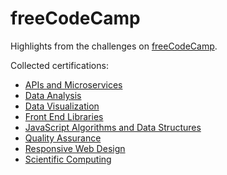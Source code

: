 # freeCodeCamp
Highlights from the challenges on [freeCodeCamp](https://www.freecodecamp.org/learn/).

Collected certifications:

- [APIs and Microservices](https://www.freecodecamp.org/certification/gusleak/apis-and-microservices)
- [Data Analysis](https://www.freecodecamp.org/certification/gusleak/data-analysis-with-python-v7)
- [Data Visualization](https://www.freecodecamp.org/certification/gusleak/data-visualization)
- [Front End Libraries](https://www.freecodecamp.org/certification/gusleak/front-end-libraries)
- [JavaScript Algorithms and Data Structures](https://www.freecodecamp.org/certification/gusleak/javascript-algorithms-and-data-structures)
- [Quality Assurance](https://www.freecodecamp.org/certification/gusleak/quality-assurance-v7)
- [Responsive Web Design](https://www.freecodecamp.org/certification/gusleak/responsive-web-design)
- [Scientific Computing](https://www.freecodecamp.org/certification/gusleak/scientific-computing-with-python-v7)
